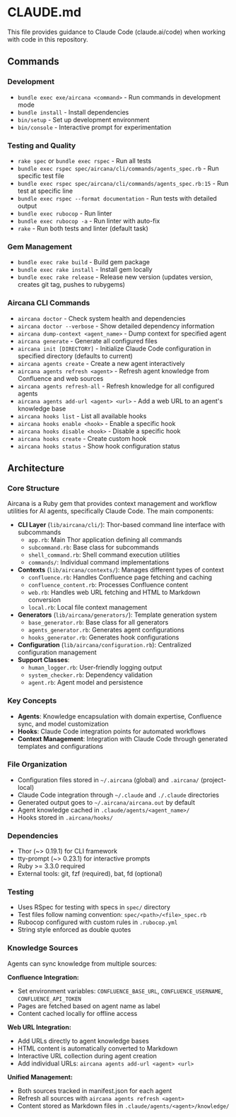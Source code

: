 # CLAUDE.md

This file provides guidance to Claude Code (claude.ai/code) when working with code in this repository.

## Commands

### Development
- `bundle exec exe/aircana <command>` - Run commands in development mode
- `bundle install` - Install dependencies
- `bin/setup` - Set up development environment
- `bin/console` - Interactive prompt for experimentation

### Testing and Quality
- `rake spec` or `bundle exec rspec` - Run all tests
- `bundle exec rspec spec/aircana/cli/commands/agents_spec.rb` - Run specific test file
- `bundle exec rspec spec/aircana/cli/commands/agents_spec.rb:15` - Run test at specific line
- `bundle exec rspec --format documentation` - Run tests with detailed output
- `bundle exec rubocop` - Run linter
- `bundle exec rubocop -a` - Run linter with auto-fix
- `rake` - Run both tests and linter (default task)

### Gem Management
- `bundle exec rake build` - Build gem package
- `bundle exec rake install` - Install gem locally
- `bundle exec rake release` - Release new version (updates version, creates git tag, pushes to rubygems)

### Aircana CLI Commands
- `aircana doctor` - Check system health and dependencies
- `aircana doctor --verbose` - Show detailed dependency information
- `aircana dump-context <agent_name>` - Dump context for specified agent
- `aircana generate` - Generate all configured files
- `aircana init [DIRECTORY]` - Initialize Claude Code configuration in specified directory (defaults to current)
- `aircana agents create` - Create a new agent interactively
- `aircana agents refresh <agent>` - Refresh agent knowledge from Confluence and web sources
- `aircana agents refresh-all` - Refresh knowledge for all configured agents
- `aircana agents add-url <agent> <url>` - Add a web URL to an agent's knowledge base
- `aircana hooks list` - List all available hooks
- `aircana hooks enable <hook>` - Enable a specific hook
- `aircana hooks disable <hook>` - Disable a specific hook
- `aircana hooks create` - Create custom hook
- `aircana hooks status` - Show hook configuration status

## Architecture

### Core Structure
Aircana is a Ruby gem that provides context management and workflow utilities for AI agents, specifically Claude Code. The main components:

- **CLI Layer** (`lib/aircana/cli/`): Thor-based command line interface with subcommands
  - `app.rb`: Main Thor application defining all commands
  - `subcommand.rb`: Base class for subcommands
  - `shell_command.rb`: Shell command execution utilities
  - `commands/`: Individual command implementations
- **Contexts** (`lib/aircana/contexts/`): Manages different types of context
  - `confluence.rb`: Handles Confluence page fetching and caching
  - `confluence_content.rb`: Processes Confluence content
  - `web.rb`: Handles web URL fetching and HTML to Markdown conversion
  - `local.rb`: Local file context management
- **Generators** (`lib/aircana/generators/`): Template generation system
  - `base_generator.rb`: Base class for all generators
  - `agents_generator.rb`: Generates agent configurations
  - `hooks_generator.rb`: Generates hook configurations
- **Configuration** (`lib/aircana/configuration.rb`): Centralized configuration management
- **Support Classes**:
  - `human_logger.rb`: User-friendly logging output
  - `system_checker.rb`: Dependency validation
  - `agent.rb`: Agent model and persistence

### Key Concepts
- **Agents**: Knowledge encapsulation with domain expertise, Confluence sync, and model customization
- **Hooks**: Claude Code integration points for automated workflows
- **Context Management**: Integration with Claude Code through generated templates and configurations

### File Organization
- Configuration files stored in `~/.aircana` (global) and `.aircana/` (project-local)
- Claude Code integration through `~/.claude` and `./.claude` directories
- Generated output goes to `~/.aircana/aircana.out` by default
- Agent knowledge cached in `.claude/agents/<agent_name>/`
- Hooks stored in `.aircana/hooks/`

### Dependencies
- Thor (~> 0.19.1) for CLI framework
- tty-prompt (~> 0.23.1) for interactive prompts
- Ruby >= 3.3.0 required
- External tools: git, fzf (required), bat, fd (optional)

### Testing
- Uses RSpec for testing with specs in `spec/` directory
- Test files follow naming convention: `spec/<path>/<file>_spec.rb`
- Rubocop configured with custom rules in `.rubocop.yml`
- String style enforced as double quotes

### Knowledge Sources
Agents can sync knowledge from multiple sources:

**Confluence Integration:**
- Set environment variables: `CONFLUENCE_BASE_URL`, `CONFLUENCE_USERNAME`, `CONFLUENCE_API_TOKEN`
- Pages are fetched based on agent name as label
- Content cached locally for offline access

**Web URL Integration:**
- Add URLs directly to agent knowledge bases
- HTML content is automatically converted to Markdown
- Interactive URL collection during agent creation
- Add individual URLs: `aircana agents add-url <agent> <url>`

**Unified Management:**
- Both sources tracked in manifest.json for each agent
- Refresh all sources with `aircana agents refresh <agent>`
- Content stored as Markdown files in `.claude/agents/<agent>/knowledge/`